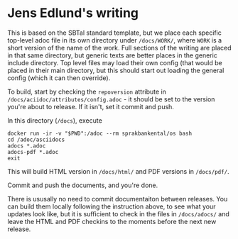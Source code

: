 # Jens Edlund's writing

This is based on the SBTal standard template, but we
place each specific top-level adoc file in its own directory
under `/docs/WORK/`, where `WORK` is a short version 
of the name of the work. Full sections of the writing 
are placed in that same directory, but generic texts 
are better places in the generic include directory.
Top level files may load their own config (that would be 
placed in their main directory, but this should start out
loading the general config (which it can then override).

To build, start by checking the `repoversion` attribute
in `/docs/aciidoc/attributes/config.adoc` - it should
be set to the version you're about to release. If it 
isn't, set it commit and push.

In this directory (`/docs`), execute 

```
docker run -ir -v "$PWD":/adoc --rm sprakbankental/os bash
cd /adoc/asciidocs
adocs *.adoc
adocs-pdf *.adoc
exit
```

This will build HTML version in `/docs/html/` and PDF 
versions in `/docs/pdf/`. 

Commit and push the documents, and you're done.

There is ususally no need to commit documentaiton between 
releases. You can build them locally following the 
instruction above, to see what your updates look like, 
but it is sufficient to check in the files in 
`/docs/adocs/` and leave the HTML and PDF checkins to
the moments before the next new release.

